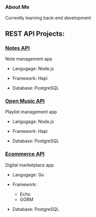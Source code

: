 ### About Me

Currently learning back-end development

## REST API Projects:

### [Notes API](https://github.com/faisalhfz/notes-app-back-end)

Note management app

- Langugage: Node.js

- Framework: Hapi

- Database: PostgreSQL

### [Open Music API](https://github.com/faisalhfz/open-music-api)

Playlist management app

- Langugage: Node.js

- Framework: Hapi

- Database: PostgreSQL

### [Ecommerce API]()

Digital marketplace app

- Langugage: Go

- Framework: 
  - Echo
  - GORM

- Database: PostgreSQL

<!--
**faisalhfz/faisalhfz** is a ✨ _special_ ✨ repository because its `README.md` (this file) appears on your GitHub profile.

Here are some ideas to get you started:

- 🔭 I’m currently working on ...
- 🌱 I’m currently learning ...
- 👯 I’m looking to collaborate on ...
- 🤔 I’m looking for help with ...
- 💬 Ask me about ...
- 📫 How to reach me: ...
- 😄 Pronouns: ...
- ⚡ Fun fact: ...
-->
